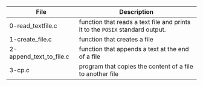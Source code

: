 File | Description
--- | ---
0-read_textfile.c | function that reads a text file and prints it to the `POSIX` standard output.
1-create_file.c | function that creates a file
2-append_text_to_file.c | function that appends a text at the end of a file
3-cp.c | program that copies the content of a file to another file
